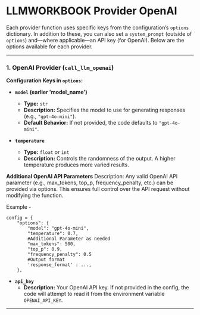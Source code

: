 # LLMWORKBOOK Provider OpenAI

Each provider function uses specific keys from the configuration’s `options` dictionary. In addition to these, you can also set a `system_prompt` (outside of `options`) and—where applicable—an API key (for OpenAI). Below are the options available for each provider.

---

### 1. OpenAI Provider (`call_llm_openai`)

**Configuration Keys in `options`:**

- **`model` (earlier 'model_name')**  
  - **Type:** `str`  
  - **Description:** Specifies the model to use for generating responses (e.g., `"gpt-4o-mini"`).  
  - **Default Behavior:** If not provided, the code defaults to `"gpt-4o-mini"`.

- **`temperature`**  
  - **Type:** `float` or `int`  
  - **Description:** Controls the randomness of the output. A higher temperature produces more varied results.

**Additional OpenAI API Parameters**
Description: Any valid OpenAI API parameter (e.g., max_tokens, top_p, frequency_penalty, etc.) can be provided via options. This ensures full control over the API request without modifying the function.

Example -
```
config = {
    "options": {
        "model": "gpt-4o-mini",
        "temperature": 0.7,
        #Additional Parameter as needed
        "max_tokens": 500,
        "top_p": 0.9,
        "frequency_penalty": 0.5
        #Output format
        'response_format' : ...,
    },
```

- **`api_key`**  
  - **Description:** Your OpenAI API key. If not provided in the config, the code will attempt to read it from the environment variable `OPENAI_API_KEY`.

---
